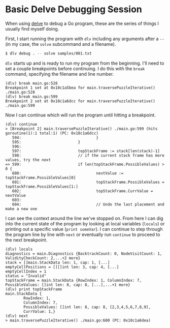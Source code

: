 # Basic Delve Debugging Session

When using [delve](https://github.com/go-delve/delve) to debug a Go program,
these are the series of things I usually find myself doing.

First, I start running the program with `dlv` including any arguments after a `--` (in my case, the `solve` subcommand and a filename).

```bash
$ dlv debug . -- solve samples/001.txt
```

`dlv` starts up and is ready to run my program from the beginning. I'll need to
set a couple breakpoints before continuing. I do this with the `break` command,
specifying the filename and line number.

```
(dlv) break main.go:528
Breakpoint 1 set at 0x10c1a5bea for main.traversePuzzleIterative() ./main.go:528
(dlv) break main.go:599
Breakpoint 2 set at 0x10c1a6dcc for main.traversePuzzleIterative() ./main.go:599 
```

Now I can continue which will run the program until hitting a breakpoint.

```
(dlv) continue
> [Breakpoint 2] main.traversePuzzleIterative() ./main.go:599 (hits goroutine(1):1 total:1) (PC: 0x10c1a6dcc)
   594:                                 }
   595:                         }
   596:
   597:                         topStackFrame := stack[len(stack)-1]
   598:                         // if the current stack frame has more values, try the next
=> 599:                         if len(topStackFrame.PossibleValues) > 0 {
   600:                                 nextValue := topStackFrame.PossibleValues[0]
   601:                                 topStackFrame.PossibleValues = topStackFrame.PossibleValues[1:]
   602:                                 topStackFrame.CurrValue = nextValue
   603:
   604:                                 // Undo the last placement and make a new one
```

I can see the context around the line we've stopped on. From here I can dig
into the current state of the program by looking at local variables (`locals`)
or printing out a specific value (`print someVar`). I can continue to step
through the program line by line with `next` or eventually run `continue` to
proceed to the next breakpoint.

```
(dlv) locals
diagnostics = main.Diagnostics {BacktrackCount: 0, NodeVisitCount: 1, ValidityCheckCount: 2,...+2 more}
stack = []main.StackData len: 1, cap: 1, [...]
emptyCellPositions = [][]int len: 3, cap: 4, [...]
emptyCellIndex = 1
status = "Invalid"
topStackFrame = main.StackData {RowIndex: 1, ColumnIndex: 7, PossibleValues: []int len: 8, cap: 8, [...],...+1 more}
(dlv) print topStackFrame
main.StackData {
        RowIndex: 1,
        ColumnIndex: 7,
        PossibleValues: []int len: 8, cap: 8, [2,3,4,5,6,7,8,9],
        CurrValue: 1,}
(dlv) next
> main.traversePuzzleIterative() ./main.go:600 (PC: 0x10c1a6dea)
```
